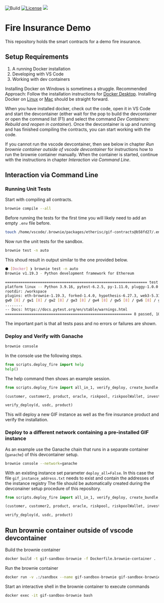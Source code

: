 ![Build](https://github.com/etherisc/depeg-contracts/actions/workflows/build.yml/badge.svg)
[![License](https://img.shields.io/badge/License-Apache_2.0-blue.svg)](https://opensource.org/licenses/Apache-2.0)
[![](https://dcbadge.vercel.app/api/server/cVsgakVG4R?style=flat)](https://discord.gg/Qb6ZjgE8)

# Fire Insurance Demo

This repository holds the smart contracts for a demo fire insurance.

## Setup Requirements

1. A running Docker installation
1. Developing with VS Code
1. Working with dev containers

Installing Docker on Windows is sometimes a struggle.
Recommended Approach: Follow the installation instructions for [Docker Desktop](https://docs.docker.com/desktop/install/windows-install/).
Installing Docker on [Linux](https://docs.docker.com/desktop/install/linux-install/) or [Mac](https://docs.docker.com/desktop/install/mac-install/) should be straight forward.

When you have installed docker, check out the code, open it in VS Code and start the devcontainer (either wait for the pop to build the devcontainer or open the command list (F1) and select the command _Dev Containers: Rebuild and reopen in container_). Once the devcontainer is up and running and has finished compiling the contracts, you can start working with the code.

If you cannot run the vscode devcontainer, then see below in chapter _Run brownie container outside of vscode devcontainer_ for instructions how to run the brownie container manually. When the container is started, continue with the instructions in chapter _Interaction via Command Line_.

## Interaction via Command Line

### Running Unit Tests

Start with compiling all contracts.

```bash
brownie compile --all
```

Before running the tests for the first time you will likely need to add an empty `.env` file before.

```bash
touch /home/vscode/.brownie/packages/etherisc/gif-contracts@b58fd27/.env
```

Now run the unit tests for the sandbox.
```bash
brownie test -n auto
```

This shoud result in output similar to the one provided below.
```bash
⬢ [Docker] ❯ brownie test -n auto
Brownie v1.19.3 - Python development framework for Ethereum

================================================================= test session starts =================================================================
platform linux -- Python 3.9.16, pytest-6.2.5, py-1.11.0, pluggy-1.0.0
rootdir: /workspace
plugins: eth-brownie-1.19.3, forked-1.4.0, hypothesis-6.27.3, web3-5.31.3, xdist-1.34.0, anyio-3.6.2
gw0 [8] / gw1 [8] / gw2 [8] / gw3 [8] / gw4 [8] / gw5 [8] / gw6 [8] / gw7 [8]
........                                                                                                                                        [100%]
-- Docs: https://docs.pytest.org/en/stable/warnings.html
========================================================== 8 passed, 101 warnings in 44.52s ===========================================================
```

The important part is that all tests pass and no errors or failures are shown.
 
### Deploy and Verify with Ganache

```bash
brownie console
```

In the console use the following steps.

```python
from scripts.deploy_fire import help
help()
```

The help command then shows an example session.
```python
from scripts.deploy_fire import all_in_1, verify_deploy, create_bundle, create_policy, help

(customer, customer2, product, oracle, riskpool, riskpoolWallet, investor, usdc, instance, instanceService, instanceOperator, bundleId, processId, d) = all_in_1(deploy_all=True)

verify_deploy(d, usdc, product)
```

This will deploy a new GIF instance as well as the fire insurance product and verify the installation. 

### Deploy to a different network containing a pre-installed GIF instance

As an example use the Ganache chain that runs in a separate container (`ganache`) of this devcontainer setup.

```bash
brownie console --network=ganache
```

With an existing instance set parameter `deploy_all=False`.
In this case the file `gif_instance_address.txt` needs to exist and contain the addresses of the instance registry
The file should be automatically created during the devconainer setup procedure of this repository.

```python
from scripts.deploy_fire import all_in_1, verify_deploy, create_bundle, create_policy, help

(customer, customer2, product, oracle, riskpool, riskpoolWallet, investor, usdc, instance, instanceService, instanceOperator, bundleId, processId, d) = all_in_1(deploy_all=False)

verify_deploy(d, usdc, product)
```


## Run brownie container outside of vscode devcontainer

Build the brownie container 

```bash
docker build -t gif-sandbox-brownie -f Dockerfile.brownie-container .
```

Run the brownie container

```bash
docker run -v .:/sandbox --name gif-sandbox-brownie gif-sandbox-brownie
```

Start an interactive shell in the brownie container to execute commands

```bash
docker exec -it gif-sandbox-brownie bash
```
